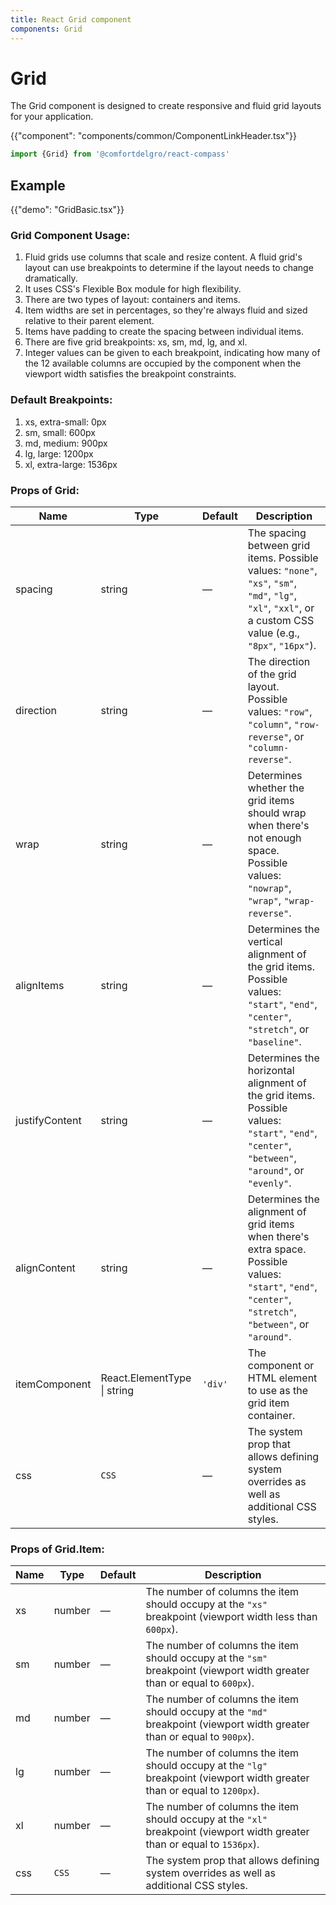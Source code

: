 ```yaml
---
title: React Grid component
components: Grid
---
```


# Grid

<p class="description">The Grid component is designed to create responsive and fluid grid layouts for your application.</p>

{{"component": "components/common/ComponentLinkHeader.tsx"}}

```jsx
import {Grid} from '@comfortdelgro/react-compass'
```

## Example

{{"demo": "GridBasic.tsx"}}

### Grid Component Usage:

1. Fluid grids use columns that scale and resize content. A fluid grid's layout can use breakpoints to determine if the layout needs to change dramatically.
2. It uses CSS's Flexible Box module for high flexibility.
3. There are two types of layout: containers and items.
4. Item widths are set in percentages, so they're always fluid and sized relative to their parent element.
5. Items have padding to create the spacing between individual items.
6. There are five grid breakpoints: xs, sm, md, lg, and xl.
7. Integer values can be given to each breakpoint, indicating how many of the 12 available columns are occupied by the component when the viewport width satisfies the breakpoint constraints.

### Default Breakpoints:

1. xs, extra-small: 0px
2. sm, small: 600px
3. md, medium: 900px
4. lg, large: 1200px
5. xl, extra-large: 1536px

### Props of Grid:

| Name           | Type                        | Default | Description                                                                                                                                                  |
| -------------- | --------------------------- | ------- | ------------------------------------------------------------------------------------------------------------------------------------------------------------ |
| spacing        | string                      | —       | The spacing between grid items. Possible values: `"none"`, `"xs"`, `"sm"`, `"md"`, `"lg"`, `"xl"`, `"xxl"`, or a custom CSS value (e.g., `"8px"`, `"16px"`). |
| direction      | string                      | —       | The direction of the grid layout. Possible values: `"row"`, `"column"`, `"row-reverse"`, or `"column-reverse"`.                                              |
| wrap           | string                      | —       | Determines whether the grid items should wrap when there's not enough space. Possible values: `"nowrap"`, `"wrap"`, `"wrap-reverse"`.                        |
| alignItems     | string                      | —       | Determines the vertical alignment of the grid items. Possible values: `"start"`, `"end"`, `"center"`, `"stretch"`, or `"baseline"`.                          |
| justifyContent | string                      | —       | Determines the horizontal alignment of the grid items. Possible values: `"start"`, `"end"`, `"center"`, `"between"`, `"around"`, or `"evenly"`.              |
| alignContent   | string                      | —       | Determines the alignment of grid items when there's extra space. Possible values: `"start"`, `"end"`, `"center"`, `"stretch"`, `"between"`, or `"around"`.   |
| itemComponent  | React.ElementType \| string | `'div'` | The component or HTML element to use as the grid item container.                                                                                             |
| css            | `CSS`                       | —       | The system prop that allows defining system overrides as well as additional CSS styles.                                                                      |

### Props of Grid.Item:

| Name | Type   | Default | Description                                                                                                               |
| ---- | ------ | ------- | ------------------------------------------------------------------------------------------------------------------------- |
| xs   | number | —       | The number of columns the item should occupy at the `"xs"` breakpoint (viewport width less than `600px`).                 |
| sm   | number | —       | The number of columns the item should occupy at the `"sm"` breakpoint (viewport width greater than or equal to `600px`).  |
| md   | number | —       | The number of columns the item should occupy at the `"md"` breakpoint (viewport width greater than or equal to `900px`).  |
| lg   | number | —       | The number of columns the item should occupy at the `"lg"` breakpoint (viewport width greater than or equal to `1200px`). |
| xl   | number | —       | The number of columns the item should occupy at the `"xl"` breakpoint (viewport width greater than or equal to `1536px`). |
| css  | `CSS`  | —       | The system prop that allows defining system overrides as well as additional CSS styles.                                   |
